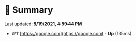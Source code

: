 # 📖 Summary
Last updated: **8/19/2021, 4:59:44 PM**

- `GET` [https://google.com](https://google.com) - **Up** (135ms)
